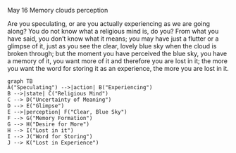 May 16
Memory clouds perception

Are you speculating, or are you actually experiencing as we are going along? You do not know what a religious mind is, do you? From what you have said, you don’t know what it means; you may have just a flutter or a glimpse of it, just as you see the clear, lovely blue sky when the cloud is broken through; but the moment you have perceived the blue sky, you have a memory of it, you want more of it and therefore you are lost in it; the more you want the word for storing it as an experience, the more you are lost in it.

```mermaid
graph TB
A("Speculating") -->|action| B("Experiencing")
B -->|state| C("Religious Mind")
C --> D("Uncertainty of Meaning")
D --> E("Glimpse")
E -->|perception| F("Clear, Blue Sky")
F --> G("Memory Formation")
G --> H("Desire for More")
H --> I("Lost in it")
I --> J("Word for Storing")
J --> K("Lost in Experience")
```
